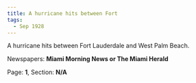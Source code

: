 ```yaml
---  
title: A hurricane hits between Fort  
tags:  
  - Sep 1928  
---  
```

  
A hurricane hits between Fort Lauderdale and West Palm Beach.  
  
Newspapers: **Miami Morning News or The Miami Herald**  
  
Page: **1**, Section: **N/A** 
